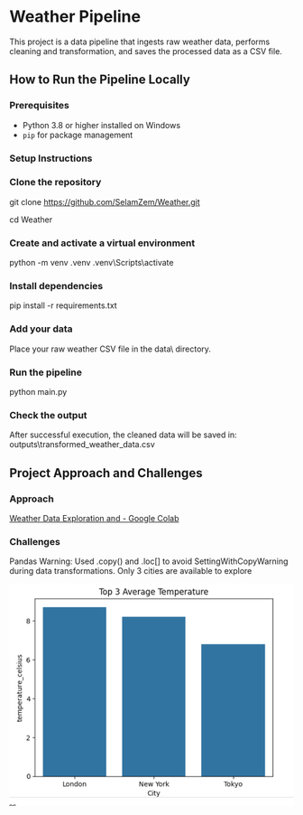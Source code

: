 # Weather Pipeline

This project is a data pipeline that ingests raw weather data, performs cleaning and transformation, and saves the processed data as a CSV file.

## How to Run the Pipeline Locally

### Prerequisites

- Python 3.8 or higher installed on Windows  
- `pip` for package management

### Setup Instructions

### Clone the repository

git clone https://github.com/SelamZem/Weather.git

cd Weather
### Create and activate a virtual environment
python -m venv .venv
.venv\Scripts\activate
### Install dependencies
pip install -r requirements.txt
### Add your data
Place your raw weather CSV file in the data\ directory. 
### Run the pipeline
python main.py
### Check the output
After successful execution, the cleaned data will be saved in:
outputs\transformed_weather_data.csv

## Project Approach and Challenges
### Approach
[Weather Data Exploration and - Google Colab](https://colab.research.google.com/drive/1PFLOKDjUE8xqPGqheCPE5t5jnb4xbuoo?usp=sharing)

### Challenges
Pandas Warning: Used .copy() and .loc[] to avoid SettingWithCopyWarning during data transformations.
Only 3 cities are available to explore

![Top 3 cities](bargraph.png)

